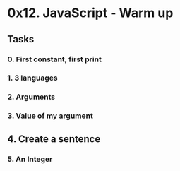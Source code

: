 # 0x12. JavaScript - Warm up

## Tasks

### 0. First constant, first print

### 1. 3 languages

### 2. Arguments

### 3. Value of my argument

## 4. Create a sentence

### 5. An Integer
